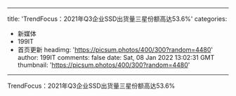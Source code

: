 
---
title: 'TrendFocus：2021年Q3企业SSD出货量三星份额高达53.6%'
categories: 
 - 新媒体
 - 199IT
 - 首页更新
headimg: 'https://picsum.photos/400/300?random=4480'
author: 199IT
comments: false
date: Sat, 08 Jan 2022 13:02:31 GMT
thumbnail: 'https://picsum.photos/400/300?random=4480'
---

<div>   
TrendFocus：2021年Q3企业SSD出货量三星份额高达53.6%  
</div>
            